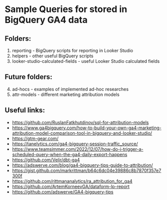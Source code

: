 # Sample Queries for stored in BigQuery GA4 data

## Folders: 
1. reporting - BigQuery scripts for reporting in Looker Studio
2. helpers - other useful BigQuery scripts
3. looker-studio-calculated-fields - useful Looker Studio calculated fields

## Future folders:

4. ad-hocs - examples of implemented ad-hoc researches
5. attr-models - different marketing attribution models


## Useful links:

- https://github.com/RuslanFatkhutdinov/sql-for-attribution-models
- https://www.ga4bigquery.com/how-to-build-your-own-ga4-marketing-attribution-model-comparison-tool-in-bigquery-and-looker-studio/
- https://gtm-gear.com/
- https://tanelytics.com/ga4-bigquery-session-traffic_source/
- https://www.teamsimmer.com/2022/12/07/how-do-i-trigger-a-scheduled-query-when-the-ga4-daily-export-happens
- https://github.com/Velir/dbt-ga4
- https://adswerve.com/blog/ga4-bigquery-tips-guide-to-attribution/
- https://gist.github.com/markrittman/b64c6dc04e39886c8b7870f357e7300f
- https://github.com/rittmananalytics/ra_attribution_for_ga4
- https://github.com/ArtemKorneevGA/dataform-lp-report
- https://github.com/adswerve/GA4-bigquery-tips
